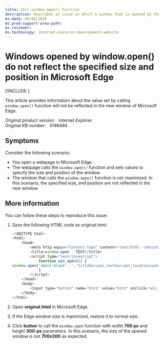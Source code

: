 ```yaml
---
title: Call window open() function
description: Describes an issue in which a window that is opened by the window.open() function don't reflect the specified size and position in Microsoft Edge.
ms.date: 06/08/2020
ms.prod-support-area-path: 
ms.reviewer: 
ms.technology: internet-explorer-development-website
---
```

# Windows opened by window.open() do not reflect the specified size and position in Microsoft Edge

[!INCLUDE [](../includes/browsers-important.md)]

This article provides information about the value set by calling `window.open()` function will not be reflected in the new window of Microsoft Edge.

_Original product version:_ &nbsp; Internet Explorer  
_Original KB number:_ &nbsp; 3146494

## Symptoms

Consider the following scenario:

- You open a webpage in Microsoft Edge.
- The webpage calls the `window.open()` function and sets values to specify the size and position of the window.
- The window that calls the `window.open()` function is not maximized. In this scenario, the specified size, and position are not reflected in the new window.

## More information

You can follow these steps to reproduce this issue:

1. Save the following HTML code as *original.html*.

    ```javascript
    <!DOCTYPE html>
    <html>
        <head>
            <meta http-equiv="Content-Type" content="text/html; charset=utf-8"/>
            <title>window.open - TEST</title>
            <script type="text/javascript">
                function win_open1() {
    window.open('about:blank','','titlebar=yes,toolbar=yes,location=yes,status=no,menubar=yes,scrollbars=yes,resizable=yes,width=700,Height=300,left=0,top=0');
                }
            </script>
        </head>
        <body>
            <input type="button" name="btn1" value="btn1" onclick="win_open1();" />width=700,Height=300,left=0,top=0<br>
        </body>
    </html>
    ```

2. Open **original.html** in Microsoft Edge.
3. If the Edge window size is maximized, restore it to normal size.
4. Click **button** to call the `window.open` function with width **700 px** and height **300-px** parameters. In this scenario, the size of the opened window is not **700x300** as expected.
